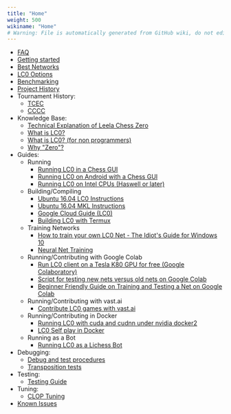 ```yaml
---
title: "Home"
weight: 500
wikiname: "Home"
# Warning: File is automatically generated from GitHub wiki, do not edit by hand.
---
```

* [FAQ](https://github.com/LeelaChessZero/lc0/wiki/FAQ)
* [Getting started](https://github.com/LeelaChessZero/lc0/wiki/Getting-Started)
* [Best Networks](https://github.com/LeelaChessZero/lc0/wiki/Best-Nets-for-Lc0)
* [LC0 Options](https://github.com/LeelaChessZero/lc0/wiki/Lc0-options)
* [Benchmarking](https://github.com/LeelaChessZero/lc0/wiki/Running-a-benchmark)
* [Project History](https://github.com/LeelaChessZero/lc0/wiki/Project-History)
* Tournament History:
  * [TCEC](https://github.com/LeelaChessZero/lc0/wiki/TCEC)
  * [CCCC](https://github.com/LeelaChessZero/lc0/wiki/CCCC)
* Knowledge Base:
  * [Technical Explanation of Leela Chess Zero](https://github.com/LeelaChessZero/lc0/wiki/Technical-Explanation-of-Leela-Chess-Zero)
  * [What is LC0?](https://github.com/LeelaChessZero/lc0/wiki/What-is-Lc0%3F)
  * [What is LC0? (for non programmers)](https://github.com/LeelaChessZero/lc0/wiki/What-is-Lc0%3F-(for-non-programmers))
  * [Why "Zero"?](https://github.com/LeelaChessZero/lc0/wiki/Why-Zero)
* Guides:
  * Running
    * [Running LC0 in a Chess GUI](https://github.com/LeelaChessZero/lc0/wiki/Running-Leela-Chess-Zero-in-a-Chess-GUI)
    * [Running LC0 on Android with a Chess GUI](https://github.com/LeelaChessZero/lc0/wiki/Running-lc0-on-Android-with-a-chess-GUI)
    * [Running LC0 on Intel CPUs (Haswell or later)](https://github.com/LeelaChessZero/lc0/wiki/Running-Leela-Chess-Zero-on-Intel-CPUs-(Haswell-or-later))
  * Building/Compiling
    * [Ubuntu 16.04 LC0 Instructions](https://github.com/LeelaChessZero/lc0/wiki/Ubuntu-16.04-LC0-Instructions)
    * [Ubuntu 16.04 MKL Instructions](https://github.com/LeelaChessZero/lc0/wiki/Ubuntu-16.04-MKL-Instructions)
    * [Google Cloud Guide (LC0)](https://github.com/LeelaChessZero/lc0/wiki/Google-Cloud-guide-(lc0))
    * [Building LC0 with Termux](https://github.com/LeelaChessZero/lc0/wiki/Building-lc0-with-Termux)
  * Training Networks
    * [How to train your own LC0 Net - The Idiot's Guide for Windows 10](https://docs.google.com/document/d/1pB2MtqVVgYC2BwJbIrVvP2xWe5KIFFVteEqZroMf20E/edit)
    * [Neural Net Training](https://github.com/LeelaChessZero/lc0/wiki/Neural-Net-Training) 
  * Running/Contributing with Google Colab
    * [Run LC0 client on a Tesla K80 GPU for free (Google Colaboratory)](https://github.com/LeelaChessZero/lc0/wiki/Run-Leela-Chess-Zero-client-on-a-Tesla-K80-GPU-for-free-(Google-Colaboratory))
    * [Script for testing new nets versus old nets on Google Colab](https://github.com/LeelaChessZero/lc0/wiki/Script-for-testing-new-nets-versus-old-nets-on-Google-Colab)
    * [Beginner Friendly Guide on Training and Testing a Net on Google Colab](https://github.com/LeelaChessZero/lc0/wiki/Beginner-Friendly-Guide-on-Training-and-Testing-a-Net-on-Google-Colab)
  * Running/Contributing with vast.ai
    * [Contribute LC0 games with vast.ai](https://github.com/jhorthos/lczero-training/wiki/Contribute-Leela-games-with-vast.ai)
  * Running/Contributing in Docker
    * [Running LC0 with cuda and cudnn under nvidia docker2](https://github.com/LeelaChessZero/lc0/wiki/Running-lczero-with-cuda-and-cudnn-under-nvidia-docker2)
    * [LC0 Self play in Docker](https://github.com/LeelaChessZero/lc0/wiki/Leela-Self-play-in-Docker)
  * Running as a Bot
    * [Running LC0 as a Lichess Bot](https://github.com/LeelaChessZero/lc0/wiki/Running-Leela-Chess-Zero-as-a-Lichess-Bot)
* Debugging:
  * [Debug and test procedures](https://github.com/LeelaChessZero/lc0/wiki/Debug-and-test-procedures)
  * [Transposition tests](https://github.com/LeelaChessZero/lc0/wiki/Transposition-tests)
* Testing:
  * [Testing Guide](https://github.com/LeelaChessZero/lc0/wiki/Testing-guide)
* Tuning:
  * [CLOP Tuning](https://github.com/LeelaChessZero/lc0/wiki/CLOP-tuning)
* [Known Issues](https://github.com/LeelaChessZero/lc0/wiki/Known-Issues)